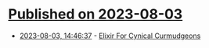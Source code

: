 # [Published on 2023-08-03](index.md)

* [2023-08-03, 14:46:37](https://lobste.rs/s/rsxxbh/elixir_for_cynical_curmudgeons) - [Elixir For Cynical Curmudgeons](https://wiki.alopex.li/ElixirForCynicalCurmudgeons)
